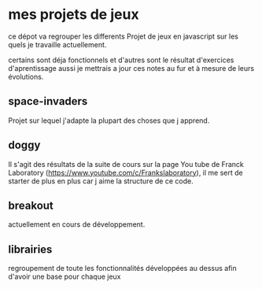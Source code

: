 # mes projets de jeux

ce dépot va regrouper les differents Projet de jeux en javascript sur les quels je travaille actuellement.

certains sont déja fonctionnels et d'autres sont le résultat d'exercices d'aprentissage aussi je mettrais a jour ces notes au fur et à mesure de leurs évolutions.

## space-invaders
Projet sur lequel j'adapte la plupart des choses que j apprend.

## doggy
Il s'agit des résultats de la suite de cours sur la page You tube de Franck Laboratory (https://www.youtube.com/c/Frankslaboratory), il me sert de starter de plus en plus car j aime la structure de ce code.

## breakout

actuellement en cours de développement.

## librairies

regroupement de toute les fonctionnalités développées au dessus afin d'avoir une base pour chaque jeux
